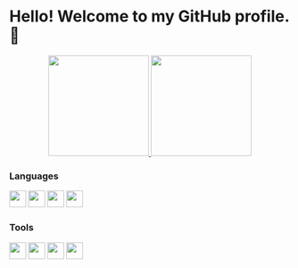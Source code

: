 # Hello! Welcome to my GitHub profile. 👋
 
<div align="center">
  <a href="https://github.com/guilhermeollopes">
  <img height="180em" src="https://github-readme-stats-git-masterrstaa-rickstaa.vercel.app/api/top-langs/?username=guilhermeollopes&layout=compact&langs_count=8&theme=radical&exclude_repo=financial-manager-old"/>
  <img height="180em" src="https://github-readme-stats-git-masterrstaa-rickstaa.vercel.app/api?username=guilhermeollopes&show_icons=true&theme=radical&include_all_commits=true&count_private=true"/>
</a></div>

<h3>Languages</h3>
<p float="left" align="left">
    <img src="https://cdn.jsdelivr.net/gh/devicons/devicon/icons/cplusplus/cplusplus-original.svg" width=30/>
    <img src="https://cdn.jsdelivr.net/gh/devicons/devicon/icons/html5/html5-plain.svg" width=30/>
    <img src="https://cdn.jsdelivr.net/gh/devicons/devicon/icons/css3/css3-plain.svg" width=30/>
    <img src="https://cdn.jsdelivr.net/gh/devicons/devicon/icons/javascript/javascript-plain.svg" width=30/>
</p>

<h3>Tools</h3>
<p float="left" align="left">
    <img src="https://cdn.jsdelivr.net/gh/devicons/devicon/icons/arduino/arduino-original.svg" width=30/>
    <img src="https://cdn.jsdelivr.net/gh/devicons/devicon/icons/figma/figma-original.svg" width=30/>
    <img src="https://cdn.jsdelivr.net/gh/devicons/devicon/icons/git/git-plain.svg" width=30/>
    <img src="https://cdn.jsdelivr.net/gh/devicons/devicon/icons/vscode/vscode-original.svg" width=30/>


</p>
